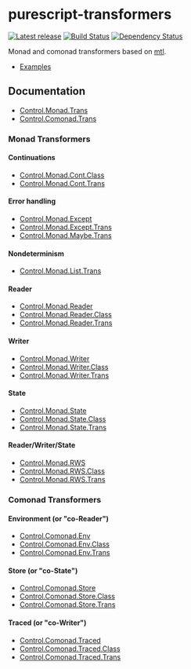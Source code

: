 # purescript-transformers


[![Latest release](http://img.shields.io/bower/v/purescript-transformers.svg)](https://github.com/purescript/purescript-transformers/releases)
[![Build Status](https://travis-ci.org/purescript/purescript-transformers.svg?branch=master)](https://travis-ci.org/purescript/purescript-transformers)
[![Dependency Status](https://www.versioneye.com/user/projects/55848c19363861001b00018a/badge.svg?style=flat)](https://www.versioneye.com/user/projects/55848c19363861001b00018a)

Monad and comonad transformers based on [mtl](http://hackage.haskell.org/package/mtl).

- [Examples](test/Example/)

## Documentation

- [Control.Monad.Trans](docs/Control/Monad/Trans.md)
- [Control.Comonad.Trans](docs/Control/Comonad/Trans.md)

### Monad Transformers

#### Continuations

- [Control.Monad.Cont.Class](docs/Control/Monad/Cont/Class.md)
- [Control.Monad.Cont.Trans](docs/Control/Monad/Cont/Trans.md)

#### Error handling

- [Control.Monad.Except](docs/Control/Monad/Except.md)
- [Control.Monad.Except.Trans](docs/Control/Monad/Except/Trans.md)
- [Control.Monad.Maybe.Trans](docs/Control/Monad/Maybe/Trans.md)

#### Nondeterminism

- [Control.Monad.List.Trans](docs/Control/Monad/List/Trans.md)

#### Reader

- [Control.Monad.Reader](docs/Control/Monad/Reader.md)
- [Control.Monad.Reader.Class](docs/Control/Monad/Reader/Class.md)
- [Control.Monad.Reader.Trans](docs/Control/Monad/Reader/Trans.md)

#### Writer

- [Control.Monad.Writer](docs/Control/Monad/Writer.md)
- [Control.Monad.Writer.Class](docs/Control/Monad/Writer/Class.md)
- [Control.Monad.Writer.Trans](docs/Control/Monad/Writer/Trans.md)

#### State

- [Control.Monad.State](docs/Control/Monad/State.md)
- [Control.Monad.State.Class](docs/Control/Monad/State/Class.md)
- [Control.Monad.State.Trans](docs/Control/Monad/State/Trans.md)

#### Reader/Writer/State

- [Control.Monad.RWS](docs/Control/Monad/RWS.md)
- [Control.Monad.RWS.Class](docs/Control/Monad/RWS/Class.md)
- [Control.Monad.RWS.Trans](docs/Control/Monad/RWS/Trans.md)

### Comonad Transformers

#### Environment (or "co-Reader")

- [Control.Comonad.Env](docs/Control/Comonad/Env.md)
- [Control.Comonad.Env.Class](docs/Control/Comonad/Env/Class.md)
- [Control.Comonad.Env.Trans](docs/Control/Comonad/Env/Trans.md)

#### Store (or "co-State")

- [Control.Comonad.Store](docs/Control/Comonad/Store.md)
- [Control.Comonad.Store.Class](docs/Control/Comonad/Store/Class.md)
- [Control.Comonad.Store.Trans](docs/Control/Comonad/Store/Trans.md)

#### Traced (or "co-Writer")

- [Control.Comonad.Traced](docs/Control/Comonad/Traced.md)
- [Control.Comonad.Traced.Class](docs/Control/Comonad/Traced/Class.md)
- [Control.Comonad.Traced.Trans](docs/Control/Comonad/Traced/Trans.md)
